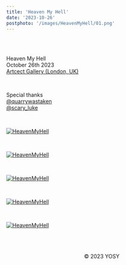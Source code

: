 ```yaml
---
title: 'Heaven My Hell'
date: '2023-10-26'
postphoto: '/images/HeavenMyHell/01.png'
---
```

<br>
<br>

Heaven My Hell<br>
October 26th 2023<br>
[Artcect Gallery (London, UK)](https://www.instagram.com/artsectgallery)<br>

<br>

Special thanks <br>
[@quarrywastaken](https://www.instagram.com/quarrywastaken/) <br>
[@scary_luke](https://www.instagram.com/scary_luke/) <br>

<br>

[![HeavenMyHell](/images/HeavenMyHell/02.png)](https://www.instagram.com/pokaryosy/) <br>

<br>

[![HeavenMyHell](/images/HeavenMyHell/03.png)](https://www.instagram.com/pokaryosy/) <br>

<br>

[![HeavenMyHell](/images/HeavenMyHell/04.png)](https://www.instagram.com/pokaryosy/) <br>

<br>

[![HeavenMyHell](/images/HeavenMyHell/05.png)](https://www.instagram.com/pokaryosy/) <br>

<br>

[![HeavenMyHell](/images/HeavenMyHell/00.jpg)](https://www.instagram.com/p/Cygqhu7r1xN/?utm_source=ig_web_copy_link&igshid=MzRlODBiNWFlZA==) <br>

<br>

<br>
<br>
<!--
#h1
##h2
###h3
####h4
#####h5
######h6
- brabra is list
**bold text**
_Italic_ or *Italic*
-->

<center>
© 2023 YOSY
</center>
<br>